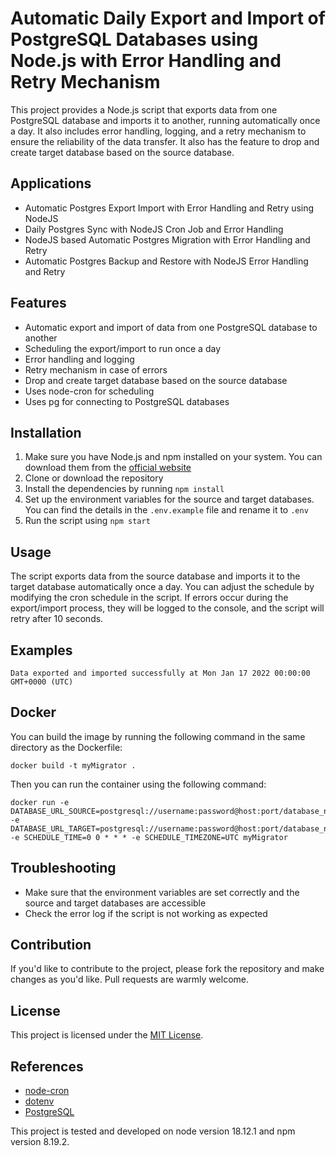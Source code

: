 # Automatic Daily Export and Import of PostgreSQL Databases using Node.js with Error Handling and Retry Mechanism

This project provides a Node.js script that exports data from one PostgreSQL database and imports it to another, running automatically once a day. It also includes error handling, logging, and a retry mechanism to ensure the reliability of the data transfer. It also has the feature to drop and create target database based on the source database.

## Applications

- Automatic Postgres Export Import with Error Handling and Retry using NodeJS
- Daily Postgres Sync with NodeJS Cron Job and Error Handling
- NodeJS based Automatic Postgres Migration with Error Handling and Retry
- Automatic Postgres Backup and Restore with NodeJS Error Handling and Retry

## Features

- Automatic export and import of data from one PostgreSQL database to another
- Scheduling the export/import to run once a day
- Error handling and logging
- Retry mechanism in case of errors
- Drop and create target database based on the source database
- Uses node-cron for scheduling
- Uses pg for connecting to PostgreSQL databases

## Installation

1. Make sure you have Node.js and npm installed on your system. You can download them from the [official website](https://nodejs.org/en/download/)
2. Clone or download the repository
3. Install the dependencies by running `npm install`
4. Set up the environment variables for the source and target databases. You can find the details in the `.env.example` file and rename it to `.env`
5. Run the script using `npm start`

## Usage

The script exports data from the source database and imports it to the target database automatically once a day. You can adjust the schedule by modifying the cron schedule in the script. If errors occur during the export/import process, they will be logged to the console, and the script will retry after 10 seconds.

## Examples
```
Data exported and imported successfully at Mon Jan 17 2022 00:00:00 GMT+0000 (UTC)

```

## Docker
You can build the image by running the following command in the same directory as the Dockerfile:

```
docker build -t myMigrator .
```

Then you can run the container using the following command:

```
docker run -e DATABASE_URL_SOURCE=postgresql://username:password@host:port/database_name -e DATABASE_URL_TARGET=postgresql://username:password@host:port/database_name -e SCHEDULE_TIME=0 0 * * * -e SCHEDULE_TIMEZONE=UTC myMigrator
```

## Troubleshooting

- Make sure that the environment variables are set correctly and the source and target databases are accessible
- Check the error log if the script is not working as expected

## Contribution

If you'd like to contribute to the project, please fork the repository and make changes as you'd like. Pull requests are warmly welcome.

## License

This project is licensed under the [MIT License](https://opensource.org/licenses/MIT).

## References

- [node-cron](https://www.npmjs.com/package/node-cron)
- [dotenv](https://www.npmjs.com/package/dotenv)
- [PostgreSQL](https://www.postgresql.org/)

This project is tested and developed on node version 18.12.1 and npm version 8.19.2.
